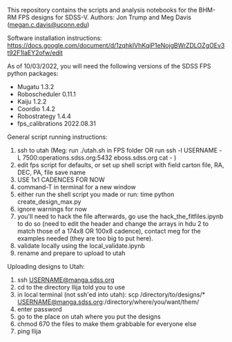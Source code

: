 This repository contains the scripts and analysis notebooks for the BHM-RM FPS designs for SDSS-V. 
Authors: Jon Trump and Meg Davis (megan.c.davis@uconn.edu)

Software installation instructions: https://docs.google.com/document/d/1zqhkIVhKqiP1eNojgBWrZDLOZgOEv3t92F1laEY2ofw/edit

As of 10/03/2022, you will need the following versions of the SDSS FPS python packages:
-  Mugatu 1.3.2
-  Roboscheduler 0.11.1
-  Kaiju 1.2.2
-  Coordio 1.4.2
-  Robostrategy 1.4.4
-  fps_calibrations 2022.08.31

General script running instructions:
1. ssh to utah (Meg: run ./utah.sh in FPS folder OR run ssh -l USERNAME -L 7500:operations.sdss.org:5432 eboss.sdss.org cat - )
2. edit fps script for defaults, or set up shell script with field carton file, RA, DEC, PA, file save name
3. USE 1x1 CADENCES FOR NOW
4. command-T in terminal for a new window
5. either run the shell script you made or run: time python create_design_max.py
6. ignore warnings for now
7. you'll need to hack the file afterwards, go use the hack_the_fitfiles.ipynb to do so (need to edit the header and change the arrays in hdu 2 to match those of a 174x8 OR 100x8 cadence), contact meg for the examples needed (they are too big to put here).
8. validate locally using the local_validate.ipynb
9. rename and prepare to upload to utah


Uploading designs to Utah:
1. ssh USERNAME@manga.sdss.org
2. cd to the directory Ilija told you to use
3. in local terminal (not ssh'ed into utah): scp /directory/to/designs/* USERNAME@manga.sdss.org:/directory/where/you/want/them/
4. enter password
5. go to the place on utah where you put the designs
6. chmod 670 the files to make them grabbable for everyone else
7. ping Ilija




